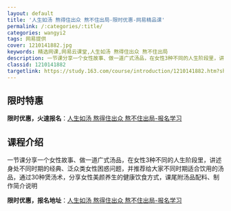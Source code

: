 ```yaml
---
layout: default
title: '人生如汤 熬得住出众 熬不住出局-限时优惠-网易精品课'
permalink: /:categories/:title/
categories: wangyi2
tags: 网易提供
cover: 1210141882.jpg
keywords: 精选网课,网易云课堂,人生如汤 熬得住出众 熬不住出局
description: 一节课分享一个女性故事、做一道广式汤品，在女性3种不同的人生阶段里，讲述身处不同时期的经典、泛众类女性困惑问题，并推荐给
classid: 1210141882
targetlink: https://study.163.com/course/introduction/1210141882.htm?share=1&shareId=1025206652&utm_campaign=share&utm_medium=iphoneShare&utm_source=&utm_u=1025206652
---
```


## 限时特惠

**限时优惠，火速报名**：[人生如汤 熬得住出众 熬不住出局-报名学习](https://study.163.com/course/introduction/1210141882.htm?share=1&shareId=1025206652&utm_campaign=share&utm_medium=iphoneShare&utm_source=&utm_u=1025206652)

## 课程介绍

一节课分享一个女性故事、做一道广式汤品，在女性3种不同的人生阶段里，讲述身处不同时期的经典、泛众类女性困惑问题，并推荐给大家不同时期适合饮用的汤品，通过30种煲汤术，分享女性美颜养生的健康饮食方式，课尾附汤品配料、制作简介说明

**限时优惠，报名地址**：[人生如汤 熬得住出众 熬不住出局-报名学习](https://study.163.com/course/introduction/1210141882.htm?share=1&shareId=1025206652&utm_campaign=share&utm_medium=iphoneShare&utm_source=&utm_u=1025206652)

